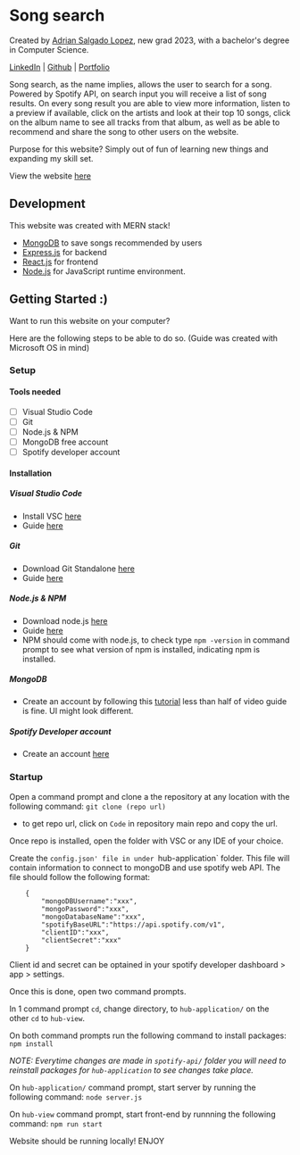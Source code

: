 # Song search
Created by [Adrian Salgado Lopez](https://www.linkedin.com/in/adriansalgadocsula/), new grad 2023, with a bachelor's degree in Computer Science.

[LinkedIn](https://www.linkedin.com/in/adriansalgadocsula/) | [Github](https://github.com/AdrianSLopez) | [Portfolio](https://adrianslopez.github.io/)

Song search, as the name implies, allows the user to search for a song. Powered by Spotify API, on search input you will receive a list of song results. On every song result you are able to
view more information, listen to a preview if available, click on the artists and look at their top 10 songs, click on the album name to see all tracks from that album, as well as be able to recommend 
and share the song to other users on the website.

Purpose for this website? Simply out of fun of learning new things and expanding my skill set.

View the website [here](#)

## Development
This website was created with MERN stack!
- [MongoDB](https://www.mongodb.com/) to save songs recommended by users
- [Express.js](https://expressjs.com/) for backend
- [React.js](https://react.dev/) for frontend
- [Node.js](https://nodejs.org/en) for JavaScript runtime environment.


## Getting Started :)
Want to run this website on your computer?

Here are the following steps to be able to do so. (Guide was created with Microsoft OS in mind)

### Setup
#### Tools needed
- [ ] Visual Studio Code
- [ ] Git 
- [ ] Node.js & NPM
- [ ] MongoDB free account
- [ ] Spotify developer account
#### Installation
##### Visual Studio Code
- Install VSC [here](https://code.visualstudio.com/download)
- Guide [here](https://www.geeksforgeeks.org/how-to-install-visual-studio-code-on-windows/)
##### Git
- Download Git Standalone [here](https://git-scm.com/download/win)
- Guide [here](https://phoenixnap.com/kb/how-to-install-git-windows)
##### Node.js & NPM
- Download node.js [here](https://nodejs.org/en)
- Guide [here](https://www.geeksforgeeks.org/installation-of-node-js-on-windows/#)
- NPM should come with node.js, to check type `npm -version` in command prompt to see what version of npm is installed, indicating npm is installed.
##### MongoDB
- Create an account by following this [tutorial](https://www.youtube.com/watch?v=R1XCjP8qgAE) less than half of video guide is fine. UI might look different.
##### Spotify Developer account
- Create an account [here](https://developer.spotify.com/)

### Startup
Open a command prompt and clone a the repository at any location with the following command:
    ```git clone (repo url)```
- to get repo url, click on `Code` in repository main repo and copy the url.

Once repo is installed, open the folder with VSC or any IDE of your choice.

Create the `config.json' file in under `hub-application` folder. This file will contain information to connect to mongoDB and use spotify web API.
The file should follow the following format:
```
    {
        "mongoDBUsername":"xxx",
        "mongoPassword":"xxx",
        "mongoDatabaseName":"xxx",
        "spotifyBaseURL":"https://api.spotify.com/v1",
        "clientID":"xxx",
        "clientSecret":"xxx"
    }
```
Client id and secret can be optained in your spotify developer dashboard > app > settings.

Once this is done, open two command prompts. 

In 1 command prompt `cd`, change directory, to `hub-application/` on the other `cd` to `hub-view`.

On both command prompts run the following command to install packages: `npm install`

_NOTE: Everytime changes are made in `spotify-api/` folder you will need to reinstall packages for `hub-application` to see changes take place._

On `hub-application/` command prompt, start server by running the following command: `node server.js`

On `hub-view` command prompt, start front-end by runnning the following command: `npm run start`

Website should be running locally! ENJOY